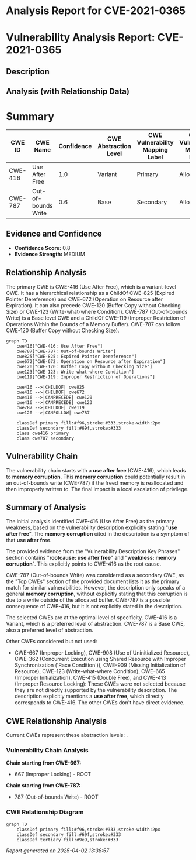 # Analysis Report for CVE-2021-0365

# Vulnerability Analysis Report: CVE-2021-0365

## Description



## Analysis (with Relationship Data)

# Summary
| CWE ID | CWE Name | Confidence | CWE Abstraction Level | CWE Vulnerability Mapping Label | CWE-Vulnerability Mapping Notes |
|---|---|---|---|---|---|
| CWE-416 | Use After Free | 1.0 | Variant | Primary | Allowed |
| CWE-787 | Out-of-bounds Write | 0.6 | Base | Secondary | Allowed |

## Evidence and Confidence

*   **Confidence Score:** 0.8
*   **Evidence Strength:** MEDIUM

## Relationship Analysis
The primary CWE is CWE-416 (Use After Free), which is a variant-level CWE. It has a hierarchical relationship as a ChildOf CWE-825 (Expired Pointer Dereference) and CWE-672 (Operation on Resource after Expiration). It can also precede CWE-120 (Buffer Copy without Checking Size) or CWE-123 (Write-what-where Condition). CWE-787 (Out-of-bounds Write) is a Base level CWE and a ChildOf CWE-119 (Improper Restriction of Operations Within the Bounds of a Memory Buffer). CWE-787 can follow CWE-120 (Buffer Copy without Checking Size).

```mermaid
graph TD
    cwe416["CWE-416: Use After Free"]
    cwe787["CWE-787: Out-of-bounds Write"]
    cwe825["CWE-825: Expired Pointer Dereference"]
    cwe672["CWE-672: Operation on Resource after Expiration"]
    cwe120["CWE-120: Buffer Copy without Checking Size"]
    cwe123["CWE-123: Write-what-where Condition"]
    cwe119["CWE-119: Improper Restriction of Operations"]

    cwe416 -->|CHILDOF| cwe825
    cwe416 -->|CHILDOF| cwe672
    cwe416 -->|CANPRECEDE| cwe120
    cwe416 -->|CANPRECEDE| cwe123
    cwe787 -->|CHILDOF| cwe119
    cwe120 -->|CANFOLLOW| cwe787
    
    classDef primary fill:#f96,stroke:#333,stroke-width:2px
    classDef secondary fill:#69f,stroke:#333
    class cwe416 primary
    class cwe787 secondary
```

## Vulnerability Chain
The vulnerability chain starts with a **use after free** (CWE-416), which leads to **memory corruption**. This **memory corruption** could potentially result in an out-of-bounds write (CWE-787) if the freed memory is reallocated and then improperly written to. The final impact is a local escalation of privilege.

## Summary of Analysis
The initial analysis identified CWE-416 (Use After Free) as the primary weakness, based on the vulnerability description explicitly stating "**use after free**". The **memory corruption** cited in the description is a symptom of that **use after free**.

The provided evidence from the "Vulnerability Description Key Phrases" section contains "**rootcause: use after free**" and "**weakness: memory corruption**". This explicitly points to CWE-416 as the root cause.

CWE-787 (Out-of-bounds Write) was considered as a secondary CWE, as the "Top CWEs" section of the provided document lists it as the primary match for similar vulnerabilities. However, the description only speaks of a general **memory corruption**, without explicitly stating that this corruption is due to a write outside of the allocated buffer. CWE-787 is a possible consequence of CWE-416, but it is not explicitly stated in the description.

The selected CWEs are at the optimal level of specificity. CWE-416 is a Variant, which is a preferred level of abstraction. CWE-787 is a Base CWE, also a preferred level of abstraction.

Other CWEs considered but not used:

*   CWE-667 (Improper Locking), CWE-908 (Use of Uninitialized Resource), CWE-362 (Concurrent Execution using Shared Resource with Improper Synchronization ('Race Condition')), CWE-909 (Missing Initialization of Resource), CWE-123 (Write-what-where Condition), CWE-665 (Improper Initialization), CWE-415 (Double Free), and CWE-413 (Improper Resource Locking): These CWEs were not selected because they are not directly supported by the vulnerability description. The description explicitly mentions a **use after free**, which directly corresponds to CWE-416. The other CWEs don't have direct evidence.


## CWE Relationship Analysis

Current CWEs represent these abstraction levels: .


### Vulnerability Chain Analysis

**Chain starting from CWE-667:**
- 667 (Improper Locking) - ROOT


**Chain starting from CWE-787:**
- 787 (Out-of-bounds Write) - ROOT



### CWE Relationship Diagram

```mermaid
graph TD
    classDef primary fill:#f96,stroke:#333,stroke-width:2px
    classDef secondary fill:#69f,stroke:#333
    classDef tertiary fill:#9e9,stroke:#333
```



*Report generated on 2025-04-02 13:38:57*
